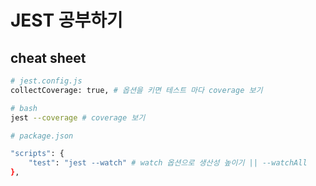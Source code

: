 # JEST 공부하기

## cheat sheet

```bash
# jest.config.js
collectCoverage: true, # 옵션을 키면 테스트 마다 coverage 보기

# bash 
jest --coverage # coverage 보기

# package.json

"scripts": {
    "test": "jest --watch" # watch 옵션으로 생산성 높이기 || --watchAll
},

```

